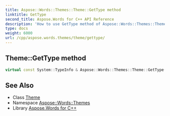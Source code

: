 ```yaml
---
title: Aspose::Words::Themes::Theme::GetType method
linktitle: GetType
second_title: Aspose.Words for C++ API Reference
description: 'How to use GetType method of Aspose::Words::Themes::Theme class in C++.'
type: docs
weight: 6000
url: /cpp/aspose.words.themes/theme/gettype/
---
```

## Theme::GetType method




```cpp
virtual const System::TypeInfo & Aspose::Words::Themes::Theme::GetType() const override
```

## See Also

* Class [Theme](../)
* Namespace [Aspose::Words::Themes](../../)
* Library [Aspose.Words for C++](../../../)
